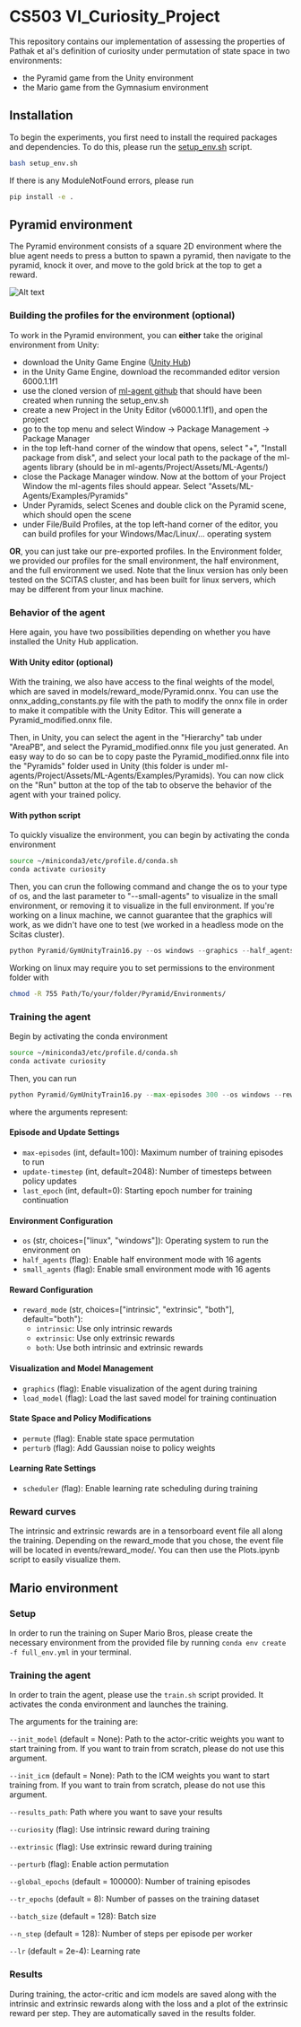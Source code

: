 # CS503 VI_Curiosity_Project

This repository contains our implementation of assessing the properties of Pathak et al's definition of curiosity under permutation of state space in two environments:
- the Pyramid game from the Unity environment
- the Mario game from the Gymnasium environment

## **Installation**  
To begin the experiments, you first need to install the required packages and dependencies. To do this, please run the [setup_env.sh](setup_env.sh) script.

```bash
bash setup_env.sh
```
If there is any ModuleNotFound errors, please run
```bash
pip install -e .
```

## **Pyramid environment**
The Pyramid environment consists of a square 2D environment where the blue agent needs to press a button to spawn a pyramid, then navigate to the pyramid, knock it over, and move to the gold brick at the top to get a reward.

![Alt text](Images/Pyramid_image.png)

### Building the profiles for the environment (optional)
To work in the Pyramid environment, you can **either** take the original environment from Unity:
- download the Unity Game Engine ([Unity Hub]([url](https://unity.com/fr/download)))
- in the Unity Game Engine, download the recommanded editor version 6000.1.1f1
- use the cloned version of [ml-agent github]([url](https://github.com/Unity-Technologies/ml-agents)) that should have been created when running the setup_env.sh
- create a new Project in the Unity Editor (v6000.1.1f1), and open the project
- go to the top menu and select Window -> Package Management -> Package Manager
- in the top left-hand corner of the window that opens, select "+", "Install package from disk", and select your local path to the package of the ml-agents library (should be in ml-agents/Project/Assets/ML-Agents/)
- close the Package Manager window. Now at the bottom of your Project Window the ml-agents files should appear. Select "Assets/ML-Agents/Examples/Pyramids"
- Under Pyramids, select Scenes and double click on the Pyramid scene, which should open the scene
- under File/Build Profiles, at the top left-hand corner of the editor, you can build profiles for your Windows/Mac/Linux/... operating system

**OR**, you can just take our pre-exported profiles. In the Environment folder, we provided our profiles for the small environment, the half environment, and the full environment we used. Note that the linux version has only been tested on the SCITAS cluster, and has been built for linux servers, which may be different from your linux machine.

### Behavior of the agent
Here again, you have two possibilities depending on whether you have installed the Unity Hub application.
#### With Unity editor (optional)
With the training, we also have access to the final weights of the model, which are saved in models/reward_mode/Pyramid.onnx. You can use the onnx_adding_constants.py file with the path to modify the onnx file in order to make it compatible with the Unity Editor. This will generate a Pyramid_modified.onnx file.

Then, in Unity, you can select the agent in the "Hierarchy" tab under "AreaPB", and select the Pyramid_modified.onnx file you just generated. An easy way to do so can be to copy paste the Pyramid_modified.onnx file into the "Pyramids" folder used in Unity (this folder is under ml-agents/Project/Assets/ML-Agents/Examples/Pyramids). You can now click on the "Run" button at the top of the tab to observe the behavior of the agent with your trained policy.

#### With python script
To quickly visualize the environment, you can begin by activating the conda environment
```bash
source ~/miniconda3/etc/profile.d/conda.sh
conda activate curiosity
```

Then, you can crun the following command and change the os to your type of os, and the last parameter to "--small-agents" to visualize in the small environment, or removing it to visualize in the full environment. If you're working on a linux machine, we cannot guarantee that the graphics will work, as we didn't have one to test (we worked in a headless mode on the Scitas cluster).
```python
python Pyramid/GymUnityTrain16.py --os windows --graphics --half_agents --load_model
```

Working on linux may require you to set permissions to the environment folder with
```bash
chmod -R 755 Path/To/your/folder/Pyramid/Environments/
```

### Training the agent
Begin by activating the conda environment
```bash
source ~/miniconda3/etc/profile.d/conda.sh
conda activate curiosity
```

Then, you can run 
```python
python Pyramid/GymUnityTrain16.py --max-episodes 300 --os windows --reward_mode both --update-timestep 1024 --half_agents
```
where the arguments represent:
#### Episode and Update Settings
- `max-episodes` (int, default=100): Maximum number of training episodes to run
- `update-timestep` (int, default=2048): Number of timesteps between policy updates
- `last_epoch` (int, default=0): Starting epoch number for training continuation

#### Environment Configuration
- `os` (str, choices=["linux", "windows"]): Operating system to run the environment on
- `half_agents` (flag): Enable half environment mode with 16 agents
- `small_agents` (flag): Enable small environment mode with 16 agents

#### Reward Configuration
- `reward_mode` (str, choices=["intrinsic", "extrinsic", "both"], default="both"): 
  - `intrinsic`: Use only intrinsic rewards
  - `extrinsic`: Use only extrinsic rewards
  - `both`: Use both intrinsic and extrinsic rewards

#### Visualization and Model Management
- `graphics` (flag): Enable visualization of the agent during training
- `load_model` (flag): Load the last saved model for training continuation

#### State Space and Policy Modifications
- `permute` (flag): Enable state space permutation
- `perturb` (flag): Add Gaussian noise to policy weights

#### Learning Rate Settings
- `scheduler` (flag): Enable learning rate scheduling during training

### Reward curves
The intrinsic and extrinsic rewards are in a tensorboard event file all along the training. Depending on the reward_mode that you chose, the event file will be located in events/reward_mode/. You can then use the Plots.ipynb script to easily visualize them.

## **Mario environment**

### Setup 
In order to run the training on Super Mario Bros, please create the necessary environment from the provided file by running ```conda env create -f full_env.yml``` in your terminal.

### Training the agent
In order to train the agent, please use the ```train.sh``` script provided. It activates the conda environment and launches the training.

The arguments for the training are: 

```--init_model``` (default = None): Path to the actor-critic weights you want to start training from. If you want to train from scratch, please do not use this argument. 

```--init_icm``` (default = None): Path to the ICM weights you want to start training from. If you want to train from scratch, please do not use this argument. 

```--results_path```: Path where you want to save your results

```--curiosity``` (flag): Use intrinsic reward during training

```--extrinsic``` (flag): Use extrinsic reward during training

```--perturb``` (flag): Enable action permutation

```--global_epochs``` (default = 100000): Number of training episodes

```--tr_epochs``` (default = 8): Number of passes on the training dataset

```--batch_size``` (default = 128): Batch size

```--n_step``` (default = 128): Number of steps per episode per worker

```--lr``` (default = 2e-4): Learning rate

### Results

During training, the actor-critic and icm models are saved along with the intrinsic and extrinsic rewards along with the loss and a plot of the extrinsic reward per step. 
They are automatically saved in the results folder. 




